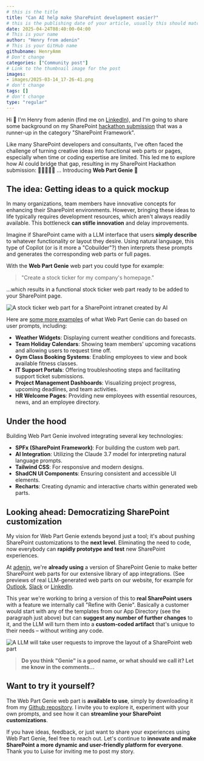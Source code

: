 ```yaml
---
# this is the title
title: "Can AI help make SharePoint development easier?"
# this is the publishing date of your article, usually this should match "now"
date: 2025-04-24T08:40:00-04:00
# This is your name
author: "Henry from adenin"
# This is your GitHub name
githubname: HenryAmm
# Don't change
categories: ["Community post"]
# Link to the thumbnail image for the post
images:
- images/2025-03-14_17-26-41.png
# don't change
tags: []
# don't change
type: "regular"
---
```


Hi 👋 I'm Henry from adenin (find me on [LinkedIn](https://www.linkedin.com/in/henryamm/)), and I'm going to share some background on my SharePoint [hackathon submission](https://github.com/SharePoint/sharepoint-hackathon/issues/19) that was a runner-up in the category "SharePoint Framework".

Like many SharePoint developers and consultants, I've often faced the challenge of turning creative ideas into functional web parts or pages, especially when time or coding expertise are limited. This led me to explore how AI could bridge that gap, resulting in my SharePoint Hackathon submission: 🥢🥢🥢🥁💃 ... Introducing **Web Part Genie** 🧞

## The idea: Getting ideas to a quick mockup

In many organizations, team members have innovative concepts for enhancing their SharePoint environments. However, bringing these ideas to life typically requires development resources, which aren't always readily available. This bottleneck **can stifle innovation** and delay improvements.

Imagine if SharePoint came with a LLM interface that users **simply describe** to whatever functionality or layout they desire. Using natural language, this type of Copilot (or is it more a "Cobuilder"?) then interprets these prompts and generates the corresponding web parts or full pages.

With the **Web Part Genie** web part you could type for example:

> "Create a stock ticker for my company's homepage."

...which results in a functional stock ticker web part ready to be added to your SharePoint page.


![A stock ticker web part for a SharePoint intranet created by AI](https://github.com/HenryAmm/pnp-blog-article-submission/blob/can-ai-help-make-sharepoint-development-easier/content/post/can-ai-help-make-sharepoint-development-easier/images/image.png?raw=true)


Here are [some more examples](https://github.com/SharePoint/sharepoint-hackathon/issues/19#:~:text=of%20an%20intranet-,Screenshots,-%22Make%20me%20a) of what Web Part Genie can do based on user prompts, including:

- **Weather Widgets**: Displaying current weather conditions and forecasts.
- **Team Holiday Calendars**: Showing team members' upcoming vacations and allowing users to request time off.
- **Gym Class Booking Systems**: Enabling employees to view and book available fitness classes.
- **IT Support Portals**: Offering troubleshooting steps and facilitating support ticket submissions.
- **Project Management Dashboards**: Visualizing project progress, upcoming deadlines, and team activities.
- **HR Welcome Pages**: Providing new employees with essential resources, news, and an employee directory.

## Under the hood

Building Web Part Genie involved integrating several key technologies:

- **SPFx (SharePoint Framework)**: For building the custom web part.
- **AI Integration**: Utilizing the Claude 3.7 model for interpreting natural language prompts.
- **Tailwind CSS**: For responsive and modern designs.
- **ShadCN UI Components**: Ensuring consistent and accessible UI elements.
- **Recharts**: Creating dynamic and interactive charts within generated web parts.

## Looking ahead: Democratizing SharePoint customization

My vision for Web Part Genie extends beyond just a tool; it's about pushing SharePoint customizations to the **next level**. Eliminating the need to code, now everybody can **rapidly prototype and test** new SharePoint experiences.

At [adenin](www.adenin.com), we're **already using** a version of SharePoint Genie to make better SharePoint web parts for our extensive library of app integrations. (See previews of real LLM-generated web parts on our website, for example for [Outlook](https://www.adenin.com/apps/outlook/), [Slack](https://www.adenin.com/apps/slack/) or [LinkedIn](https://www.adenin.com/apps/linkedin/).

This year we're working to bring a version of this to **real SharePoint users** with a feature we internally call "Refine with Genie". Basically a customer would start with any of the templates from our App Directory (see the paragraph just above) but can **suggest any number of further changes** to it, and the LLM will turn them into a **custom-coded artifact** that's unique to their needs – without writing any code.

![A LLM will take user requests to improve the layout of a SharePoint web part](https://github.com/HenryAmm/pnp-blog-article-submission/blob/can-ai-help-make-sharepoint-development-easier/content/post/can-ai-help-make-sharepoint-development-easier/images/2025-04-24_11-24-24.png?raw=true)

> **Do you think "Genie" is a good name, or what should we call it? Let me know in the comments...**
 
## Want to try it yourself?

The Web Part Genie web part is **available to use**, simply by downloading it from my [Github repository](https://github.com/HenryAmm/WebPartGenie). I invite you to explore it, experiment with your own prompts, and see how it can **streamline your SharePoint customizations**.

If you have ideas, feedback, or just want to share your experiences using Web Part Genie, feel free to reach out. Let's continue to **innovate and make SharePoint a more dynamic and user-friendly platform for everyone**. Thank you to Luise for inviting me to post my story.

